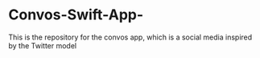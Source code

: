 # Convos-Swift-App-
This is the repository for the convos app, which is a social media inspired by the Twitter model
